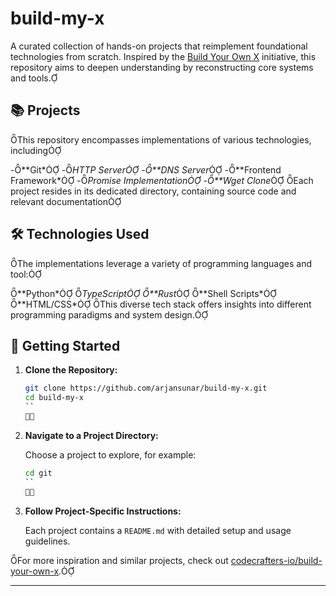 # build-my-x

A curated collection of hands-on projects that reimplement foundational technologies from scratch. Inspired by the [Build Your Own X](https://github.com/codecrafters-io/build-your-own-x) initiative, this repository aims to deepen understanding by reconstructing core systems and tools.

## 📚 Projects

This repository encompasses implementations of various technologies, including

-**Git\*
-**HTTP Server*
-\*\*DNS Server*
-**Frontend Framework\*
-**Promise Implementation*
-\*\*Wget Clone*
Each project resides in its dedicated directory, containing source code and relevant documentation

## 🛠️ Technologies Used

The implementations leverage a variety of programming languages and tool:

**Python\*
**TypeScript*
\*\*Rust*
**Shell Scripts\*
**HTML/CSS\*
This diverse tech stack offers insights into different programming paradigms and system design.

## 🚀 Getting Started

1. **Clone the Repository:**

   ```bash
   git clone https://github.com/arjansunar/build-my-x.git
   cd build-my-x
   ``
   

   ```

2. **Navigate to a Project Directory:**

   Choose a project to explore, for example:

   ```bash
   cd git
   ``
   

   ```

3. **Follow Project-Specific Instructions:**

   Each project contains a `README.md` with detailed setup and usage guidelines.

For more inspiration and similar projects, check out [codecrafters-io/build-your-own-x](https://github.com/codecrafters-io/build-your-ow-x).

---
